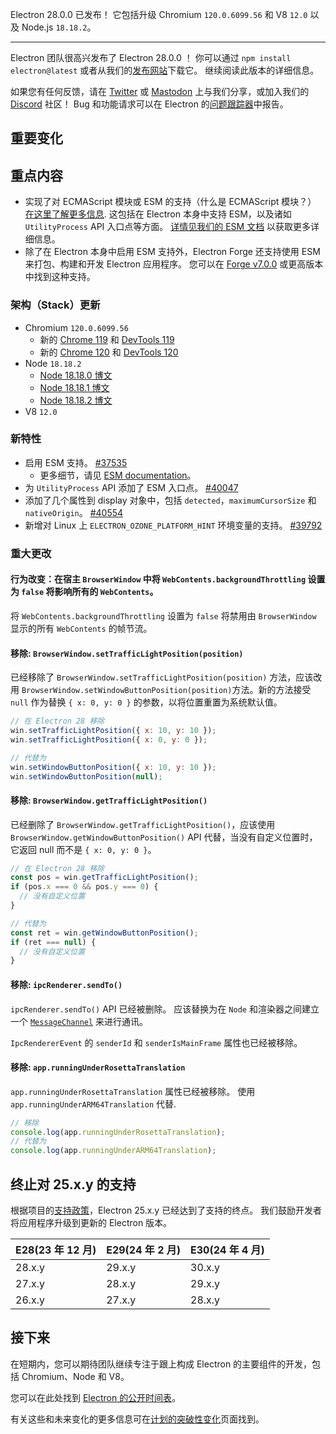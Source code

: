 Electron 28.0.0 已发布！ 它包括升级  Chromium `120.0.6099.56` 和 V8 `12.0` 以及 Node.js `18.18.2`。

***

Electron 团队很高兴发布了 Electron 28.0.0 ！ 你可以通过 `npm install electron@latest` 或者从我们的[发布网站](https://releases.electronjs.org/releases/stable)下载它。 继续阅读此版本的详细信息。

如果您有任何反馈，请在 [Twitter](https://twitter.com/electronjs) 或 [Mastodon](https://social.lfx.dev/@electronjs) 上与我们分享，或加入我们的 [Discord](https://discord.com/invite/electronjs) 社区！ Bug 和功能请求可以在 Electron 的[问题跟踪器](https://github.com/electron/electron/issues)中报告。

## 重要变化

## 重点内容

- 实现了对 ECMAScript 模块或 ESM 的支持（什么是 ECMAScript 模块？） [在这里了解更多信息](https://nodejs.org/api/esm.html#modules-ecmascript-modules). 这包括在 Electron 本身中支持 ESM，以及诸如 `UtilityProcess` API 入口点等方面。 [详情见我们的 ESM 文档](https://www.electronjs.org/docs/latest/tutorial/esm) 以获取更多详细信息。
- 除了在 Electron 本身中启用 ESM 支持外，Electron Forge 还支持使用 ESM 来打包、构建和开发 Electron 应用程序。 您可以在 [Forge v7.0.0](https://github.com/electron/forge/releases/tag/v7.0.0) 或更高版本中找到这种支持。

### 架构（Stack）更新

- Chromium `120.0.6099.56`
  - 新的 [Chrome 119](https://developer.chrome.com/blog/new-in-chrome-119/) 和 [DevTools 119](https://developer.chrome.com/blog/new-in-devtools-119/)
  - 新的 [Chrome 120](https://developer.chrome.com/blog/new-in-chrome-120/) 和 [DevTools 120](https://developer.chrome.com/blog/new-in-devtools-120/)
- Node `18.18.2`
  - [Node 18.18.0 博文](https://nodejs.org/en/blog/release/v18.18.0/)
  - [Node 18.18.1 博文](https://nodejs.org/en/blog/release/v18.18.1/)
  - [Node 18.18.2 博文](https://nodejs.org/en/blog/release/v18.18.2/)
- V8 `12.0`

### 新特性

- 启用 ESM 支持。 [#37535](https://github.com/electron/electron/pull/37535)
  - 更多细节，请见 [ESM documentation](https://www.electronjs.org/docs/latest/tutorial/esm)。
- 为 `UtilityProcess` API 添加了 ESM 入口点。 [#40047](https://github.com/electron/electron/pull/40047)
- 添加了几个属性到 display 对象中，包括 `detected`，`maximumCursorSize` 和 `nativeOrigin`。 [#40554](https://github.com/electron/electron/pull/40554)
- 新增对 Linux 上 `ELECTRON_OZONE_PLATFORM_HINT` 环境变量的支持。 [#39792](https://github.com/electron/electron/pull/39792)

### 重大更改

#### 行为改变：在宿主 `BrowserWindow` 中将 `WebContents.backgroundThrottling` 设置为 `false` 将影响所有的 `WebContents`。

将 `WebContents.backgroundThrottling` 设置为 `false` 将禁用由 `BrowserWindow` 显示的所有 `WebContents` 的帧节流。

#### 移除: `BrowserWindow.setTrafficLightPosition(position)`

已经移除了 `BrowserWindow.setTrafficLightPosition(position)` 方法，应该改用 `BrowserWindow.setWindowButtonPosition(position)`方法。新的方法接受 `null` 作为替换 `{ x: 0, y: 0 }` 的参数，以将位置重置为系统默认值。

```js
// 在 Electron 28 移除
win.setTrafficLightPosition({ x: 10, y: 10 });
win.setTrafficLightPosition({ x: 0, y: 0 });

// 代替为
win.setWindowButtonPosition({ x: 10, y: 10 });
win.setWindowButtonPosition(null);
```

#### 移除: `BrowserWindow.getTrafficLightPosition()`

已经删除了 `BrowserWindow.getTrafficLightPosition()`，应该使用 `BrowserWindow.getWindowButtonPosition()` API 代替，当没有自定义位置时，它返回 null 而不是 `{ x: 0, y: 0 }`。

```js
// 在 Electron 28 移除
const pos = win.getTrafficLightPosition();
if (pos.x === 0 && pos.y === 0) {
  // 没有自定义位置
}

// 代替为
const ret = win.getWindowButtonPosition();
if (ret === null) {
  // 没有自定义位置
}
```

#### 移除: `ipcRenderer.sendTo()`

`ipcRenderer.sendTo()` API 已经被删除。 应该替换为在 `Node` 和渲染器之间建立一个 [`MessageChannel`](tutorial/message-ports.md#setting-up-a-messagechannel-between-two-renderers) 来进行通讯。

`IpcRendererEvent` 的 `senderId` 和 `senderIsMainFrame` 属性也已经被移除。

#### 移除: `app.runningUnderRosettaTranslation`

`app.runningUnderRosettaTranslation` 属性已经被移除。
使用 `app.runningUnderARM64Translation` 代替.

```js
// 移除
console.log(app.runningUnderRosettaTranslation);
// 代替为
console.log(app.runningUnderARM64Translation);
```

## 终止对 25.x.y 的支持

根据项目的[支持政策](https://www.electronjs.org/docs/latest/tutorial/electron-timelines#version-support-policy)，Electron 25.x.y 已经达到了支持的终点。 我们鼓励开发者将应用程序升级到更新的 Electron 版本。

| E28(23 年 12 月) | E29(24 年 2 月) | E30(24 年 4 月) |
| -------------- | ------------- | ------------- |
| 28.x.y         | 29.x.y        | 30.x.y        |
| 27.x.y         | 28.x.y        | 29.x.y        |
| 26.x.y         | 27.x.y        | 28.x.y        |

## 接下来

在短期内，您可以期待团队继续专注于跟上构成 Electron 的主要组件的开发，包括 Chromium、Node 和 V8。

您可以在此处找到 [Electron 的公开时间表](https://www.electronjs.org/docs/latest/tutorial/electron-timelines)。

有关这些和未来变化的更多信息可在[计划的突破性变化](https://github.com/electron/electron/blob/main/docs/breaking-changes.md)页面找到。
